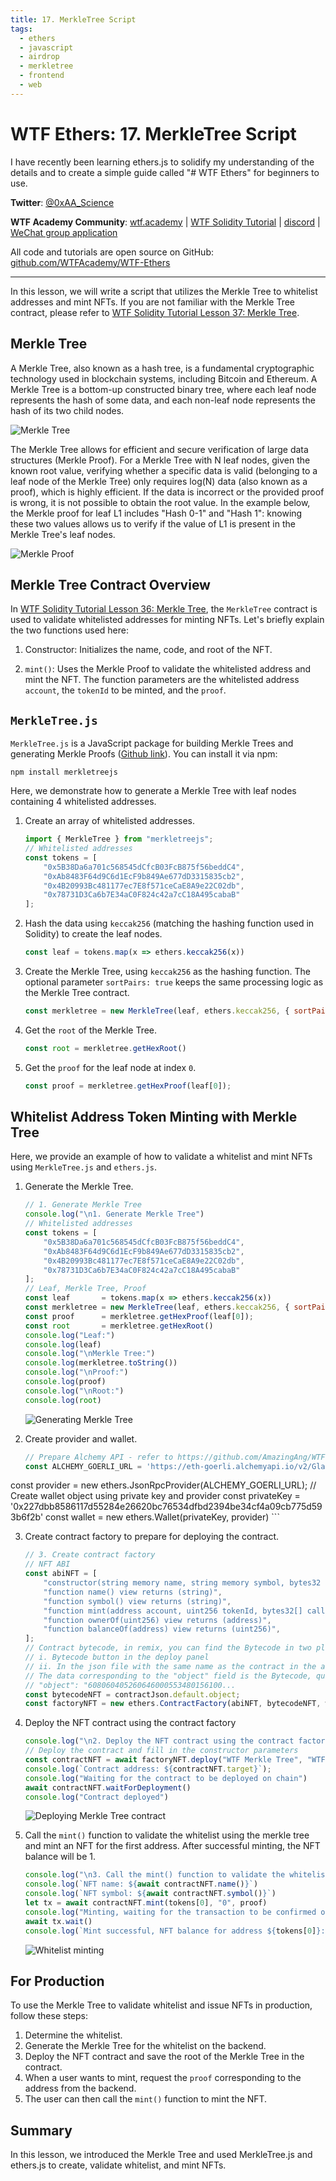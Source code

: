 ```yaml
---
title: 17. MerkleTree Script
tags:
  - ethers
  - javascript
  - airdrop
  - merkletree
  - frontend
  - web
---
```


# WTF Ethers: 17. MerkleTree Script

I have recently been learning ethers.js to solidify my understanding of the details and to create a simple guide called "# WTF Ethers" for beginners to use.

**Twitter**: [@0xAA_Science](https://twitter.com/0xAA_Science)

**WTF Academy Community**: [wtf.academy](https://wtf.academy) | [WTF Solidity Tutorial](https://github.com/AmazingAng/WTF-Solidity) | [discord](https://discord.gg/5akcruXrsk) | [WeChat group application](https://docs.google.com/forms/d/e/1FAIpQLSe4KGT8Sh6sJ7hedQRuIYirOoZK_85miz3dw7vA1-YjodgJ-A/viewform?usp=sf_link)

All code and tutorials are open source on GitHub: [github.com/WTFAcademy/WTF-Ethers](https://github.com/WTFAcademy/WTF-Ethers)

-----

In this lesson, we will write a script that utilizes the Merkle Tree to whitelist addresses and mint NFTs. If you are not familiar with the Merkle Tree contract, please refer to [WTF Solidity Tutorial Lesson 37: Merkle Tree](https://github.com/AmazingAng/WTF-Solidity/blob/main/36_MerkleTree/readme.md).

## Merkle Tree
A Merkle Tree, also known as a hash tree, is a fundamental cryptographic technology used in blockchain systems, including Bitcoin and Ethereum. A Merkle Tree is a bottom-up constructed binary tree, where each leaf node represents the hash of some data, and each non-leaf node represents the hash of its two child nodes.

![Merkle Tree](./img/17-1.png)

The Merkle Tree allows for efficient and secure verification of large data structures (Merkle Proof). For a Merkle Tree with N leaf nodes, given the known root value, verifying whether a specific data is valid (belonging to a leaf node of the Merkle Tree) only requires log(N) data (also known as a proof), which is highly efficient. If the data is incorrect or the provided proof is wrong, it is not possible to obtain the root value. In the example below, the Merkle proof for leaf L1 includes "Hash 0-1" and "Hash 1": knowing these two values allows us to verify if the value of L1 is present in the Merkle Tree's leaf nodes.

![Merkle Proof](./img/17-2.png)

## Merkle Tree Contract Overview

In [WTF Solidity Tutorial Lesson 36: Merkle Tree](https://github.com/AmazingAng/WTF-Solidity/blob/main/36_MerkleTree/readme.md), the `MerkleTree` contract is used to validate whitelisted addresses for minting NFTs. Let's briefly explain the two functions used here:

1. Constructor: Initializes the name, code, and root of the NFT.

2. `mint()`: Uses the Merkle Proof to validate the whitelisted address and mint the NFT. The function parameters are the whitelisted address `account`, the `tokenId` to be minted, and the `proof`.

## `MerkleTree.js`

`MerkleTree.js` is a JavaScript package for building Merkle Trees and generating Merkle Proofs ([Github link](https://github.com/miguelmota/merkletreejs)). You can install it via npm:

```shell
npm install merkletreejs
```

Here, we demonstrate how to generate a Merkle Tree with leaf nodes containing 4 whitelisted addresses.

1. Create an array of whitelisted addresses.
    ```js
    import { MerkleTree } from "merkletreejs";
    // Whitelisted addresses
    const tokens = [
        "0x5B38Da6a701c568545dCfcB03FcB875f56beddC4", 
        "0xAb8483F64d9C6d1EcF9b849Ae677dD3315835cb2",
        "0x4B20993Bc481177ec7E8f571ceCaE8A9e22C02db",
        "0x78731D3Ca6b7E34aC0F824c42a7cC18A495cabaB"
    ];
    ```

2. Hash the data using `keccak256` (matching the hashing function used in Solidity) to create the leaf nodes.

    ```js
    const leaf = tokens.map(x => ethers.keccak256(x))
    ```

3. Create the Merkle Tree, using `keccak256` as the hashing function. The optional parameter `sortPairs: true` keeps the same processing logic as the Merkle Tree contract.

    ```js
    const merkletree = new MerkleTree(leaf, ethers.keccak256, { sortPairs: true });
    ```

4. Get the `root` of the Merkle Tree.
    ```js
    const root = merkletree.getHexRoot()
    ```

5. Get the `proof` for the leaf node at index `0`.
    ```js
    const proof = merkletree.getHexProof(leaf[0]);
    ```

## Whitelist Address Token Minting with Merkle Tree

Here, we provide an example of how to validate a whitelist and mint NFTs using `MerkleTree.js` and `ethers.js`.

1. Generate the Merkle Tree.

    ```js
    // 1. Generate Merkle Tree
    console.log("\n1. Generate Merkle Tree")
    // Whitelisted addresses
    const tokens = [
        "0x5B38Da6a701c568545dCfcB03FcB875f56beddC4", 
        "0xAb8483F64d9C6d1EcF9b849Ae677dD3315835cb2",
        "0x4B20993Bc481177ec7E8f571ceCaE8A9e22C02db",
        "0x78731D3Ca6b7E34aC0F824c42a7cC18A495cabaB"
    ];
    // Leaf, Merkle Tree, Proof
    const leaf       = tokens.map(x => ethers.keccak256(x))
    const merkletree = new MerkleTree(leaf, ethers.keccak256, { sortPairs: true });
    const proof      = merkletree.getHexProof(leaf[0]);
    const root       = merkletree.getHexRoot()
    console.log("Leaf:")
    console.log(leaf)
    console.log("\nMerkle Tree:")
    console.log(merkletree.toString())
    console.log("\nProof:")
    console.log(proof)
    console.log("\nRoot:")
    console.log(root)
    ```
    ![Generating Merkle Tree](./img/17-3.png)

2. Create provider and wallet.

    ```js
    // Prepare Alchemy API - refer to https://github.com/AmazingAng/WTF-Solidity/blob/main/Topics/Tools/TOOL04_Alchemy/readme.md 
    const ALCHEMY_GOERLI_URL = 'https://eth-goerli.alchemyapi.io/v2/GlaeWuylnNM3uuOo-SAwJxuwTdqHaY5l';
const provider = new ethers.JsonRpcProvider(ALCHEMY_GOERLI_URL);
    // Create wallet object using private key and provider
    const privateKey = '0x227dbb8586117d55284e26620bc76534dfbd2394be34cf4a09cb775d593b6f2b'
    const wallet = new ethers.Wallet(privateKey, provider)
    ```

3. Create contract factory to prepare for deploying the contract.

    ```js
    // 3. Create contract factory
    // NFT ABI
    const abiNFT = [
        "constructor(string memory name, string memory symbol, bytes32 merkleroot)",
        "function name() view returns (string)",
        "function symbol() view returns (string)",
        "function mint(address account, uint256 tokenId, bytes32[] calldata proof) external",
        "function ownerOf(uint256) view returns (address)",
        "function balanceOf(address) view returns (uint256)",
    ];
    // Contract bytecode, in remix, you can find the Bytecode in two places
    // i. Bytecode button in the deploy panel
    // ii. In the json file with the same name as the contract in the artifact folder in the file panel
    // The data corresponding to the "object" field is the Bytecode, quite long, starting with 608060
    // "object": "608060405260646000553480156100...
    const bytecodeNFT = contractJson.default.object;
    const factoryNFT = new ethers.ContractFactory(abiNFT, bytecodeNFT, wallet);
    ```

4. Deploy the NFT contract using the contract factory

    ```js
    console.log("\n2. Deploy the NFT contract using the contract factory")
    // Deploy the contract and fill in the constructor parameters
    const contractNFT = await factoryNFT.deploy("WTF Merkle Tree", "WTF", root)
    console.log(`Contract address: ${contractNFT.target}`);
    console.log("Waiting for the contract to be deployed on chain")
    await contractNFT.waitForDeployment()
    console.log("Contract deployed")
    ```
    ![Deploying Merkle Tree contract](./img/17-4.png)

5. Call the `mint()` function to validate the whitelist using the merkle tree and mint an NFT for the first address. After successful minting, the NFT balance will be 1.
    ```js
    console.log("\n3. Call the mint() function to validate the whitelist using the merkle tree and mint an NFT for the first address")
    console.log(`NFT name: ${await contractNFT.name()}`)
    console.log(`NFT symbol: ${await contractNFT.symbol()}`)
    let tx = await contractNFT.mint(tokens[0], "0", proof)
    console.log("Minting, waiting for the transaction to be confirmed on chain")
    await tx.wait()
    console.log(`Mint successful, NFT balance for address ${tokens[0]}: ${await contractNFT.balanceOf(tokens[0])}\n`)
    ```
    ![Whitelist minting](./img/17-5.png)

## For Production

To use the Merkle Tree to validate whitelist and issue NFTs in production, follow these steps:

1. Determine the whitelist.
2. Generate the Merkle Tree for the whitelist on the backend.
3. Deploy the NFT contract and save the root of the Merkle Tree in the contract.
4. When a user wants to mint, request the `proof` corresponding to the address from the backend.
5. The user can then call the `mint()` function to mint the NFT.

## Summary

In this lesson, we introduced the Merkle Tree and used MerkleTree.js and ethers.js to create, validate whitelist, and mint NFTs.